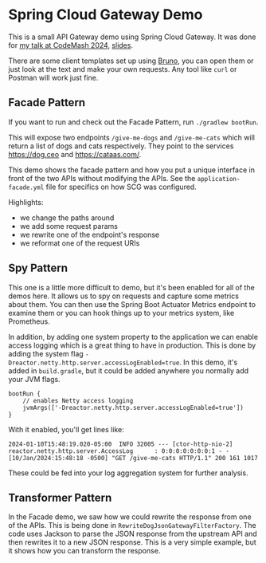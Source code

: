 # Spring Cloud Gateway Demo

This is a small API Gateway demo using Spring Cloud Gateway. It was done
for [my talk at CodeMash 2024](https://codemash.org/session-details/?id=536315), [slides](https://github.com/dmikusa/scg-codemash-demo/blob/main/API%20Slides%20-%20CodeMash.pdf).

There are some client templates set up using [Bruno](https://www.usebruno.com/), you can open them or just look at the
text and make your own requests. Any tool like `curl` or Postman will work just fine.

## Facade Pattern

If you want to run and check out the Facade Pattern, run `./gradlew bootRun`.

This will expose two endpoints `/give-me-dogs` and `/give-me-cats` which will return a list of dogs and cats
respectively. They point to the services https://dog.ceo and https://cataas.com/.

This demo shows the facade pattern and how you put a unique interface in front of the two APIs without modifying the
APIs. See the `application-facade.yml` file for specifics on how SCG was configured.

Highlights:

- we change the paths around
- we add some request params
- we rewrite one of the endpoint's response
- we reformat one of the request URIs

## Spy Pattern

This one is a little more difficult to demo, but it's been enabled for all of the demos here. It allows us to spy on
requests and capture some metrics about them. You can then use the Spring Boot Actuator Metrics endpoint to examine them
or you can hook things up to your metrics system, like Prometheus.

In addition, by adding one system property to the application we can enable access logging which is a great thing to
have in production. This is done by adding the system flag `-Dreactor.netty.http.server.accessLogEnabled=true`. In this
demo, it's added in `build.gradle`, but it could be added anywhere you normally add your JVM flags.

```
bootRun {
    // enables Netty access logging
    jvmArgs(['-Dreactor.netty.http.server.accessLogEnabled=true'])
}
```

With it enabled, you'll get lines like:

```
2024-01-10T15:48:19.020-05:00  INFO 32005 --- [ctor-http-nio-2] reactor.netty.http.server.AccessLog      : 0:0:0:0:0:0:0:1 - - [10/Jan/2024:15:48:18 -0500] "GET /give-me-cats HTTP/1.1" 200 161 1017
```

These could be fed into your log aggregation system for further analysis.

## Transformer Pattern

In the Facade demo, we saw how we could rewrite the response from one of the APIs. This is being done
in `RewriteDogJsonGatewayFilterFactory`. The code uses Jackson to parse the JSON response from the upstream API and
then rewrites it to a new JSON response. This is a very simple example, but it shows how you can transform the response.
